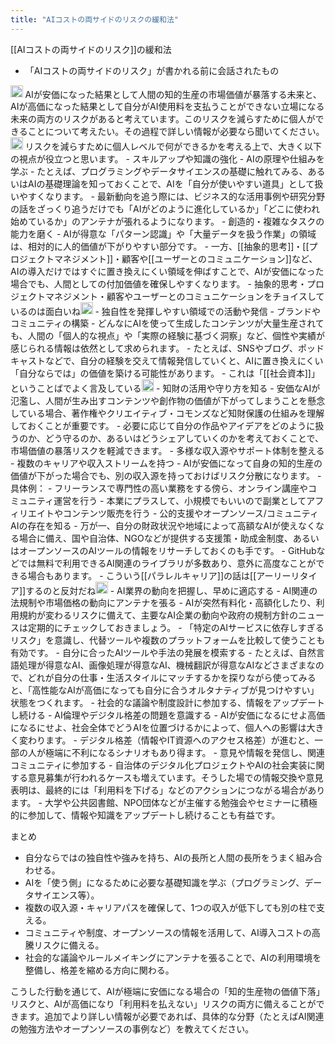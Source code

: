 ```yaml
---
title: "AIコストの両サイドのリスクの緩和法"
---
```


[[AIコストの両サイドのリスク]]の緩和法
- 「AIコストの両サイドのリスク」が書かれる前に会話されたもの

<img src='https://scrapbox.io/api/pages/nishio/nishio/icon' alt='nishio.icon' height="19.5"/>
AIが安価になった結果として人間の知的生産の市場価値が暴落する未来と、AIが高価になった結果として自分がAI使用料を支払うことができない立場になる未来の両方のリスクがあると考えています。このリスクを減らすために個人ができることについて考えたい。その過程で詳しい情報が必要なら聞いてください。

<img src='https://scrapbox.io/api/pages/nishio/o1 Pro/icon' alt='o1 Pro.icon' height="19.5"/>
リスクを減らすために個人レベルで何ができるかを考える上で、大きく以下の視点が役立つと思います。
- スキルアップや知識の強化
    - AIの原理や仕組みを学ぶ
        - たとえば、プログラミングやデータサイエンスの基礎に触れてみる、あるいはAIの基礎理論を知っておくことで、AIを「自分が使いやすい道具」として扱いやすくなります。
        - 最新動向を追う際には、ビジネス的な活用事例や研究分野の話をざっくり追うだけでも「AIがどのように進化しているか」「どこに使われ始めているか」のアンテナが張れるようになります。
    - 創造的・複雑なタスクの能力を磨く
        - AIが得意な「パターン認識」や「大量データを扱う作業」の領域は、相対的に人的価値が下がりやすい部分です。
        - 一方、[[抽象的思考]]・[[プロジェクトマネジメント]]・顧客や[[ユーザーとのコミュニケーション]]など、AIの導入だけではすぐに置き換えにくい領域を伸ばすことで、AIが安価になった場合でも、人間としての付加価値を確保しやすくなります。
        - 抽象的思考・プロジェクトマネジメント・顧客やユーザーとのコミュニケーションをチョイスしているのは面白いね<img src='https://scrapbox.io/api/pages/nishio/nishio/icon' alt='nishio.icon' height="19.5"/>
- 独自性を発揮しやすい領域での活動や発信
    - ブランドやコミュニティの構築
        - どんなにAIを使って生成したコンテンツが大量生産されても、人間の「個人的な視点」や「実際の経験に基づく洞察」など、個性や実績が感じられる情報は依然として求められます。
        - たとえば、SNSやブログ、ポッドキャストなどで、自分の経験を交えて情報発信していくと、AIに置き換えにくい「自分ならでは」の価値を築ける可能性があります。
        - これは「[[社会資本]]」ということばでよく言及している<img src='https://scrapbox.io/api/pages/nishio/nishio/icon' alt='nishio.icon' height="19.5"/>
    - 知財の活用や守り方を知る
        - 安価なAIが氾濫し、人間が生み出すコンテンツや創作物の価値が下がってしまうことを懸念している場合、著作権やクリエイティブ・コモンズなど知財保護の仕組みを理解しておくことが重要です。
        - 必要に応じて自分の作品やアイデアをどのように扱うのか、どう守るのか、あるいはどうシェアしていくのかを考えておくことで、市場価値の暴落リスクを軽減できます。
- 多様な収入源やサポート体制を整える
    - 複数のキャリアや収入ストリームを持つ
        - AIが安価になって自身の知的生産の価値が下がった場合でも、別の収入源を持っておけばリスク分散になります。
            - 具体例：
                - フリーランスで専門性の高い業務をする傍ら、オンライン講座やコミュニティ運営を行う
                - 本業にプラスして、小規模でもいいので副業としてアフィリエイトやコンテンツ販売を行う
        - 公的支援やオープンソース/コミュニティAIの存在を知る
            - 万が一、自分の財政状況や地域によって高額なAIが使えなくなる場合に備え、国や自治体、NGOなどが提供する支援策・助成金制度、あるいはオープンソースのAIツールの情報をリサーチしておくのも手です。
            - GitHubなどでは無料で利用できるAI関連のライブラリが多数あり、意外に高度なことができる場合もあります。
    - こういう[[パラレルキャリア]]の話は[[アーリーリタイア]]するのと反対だね<img src='https://scrapbox.io/api/pages/nishio/nishio/icon' alt='nishio.icon' height="19.5"/>
- AI業界の動向を把握し、早めに適応する
    - AI関連の法規制や市場価格の動向にアンテナを張る
        - AIが突然有料化・高額化したり、利用規約が変わるリスクに備えて、主要なAI企業の動向や政府の規制方針のニュースは定期的にチェックしておきましょう。
        - 「特定のAIサービスに依存しすぎるリスク」を意識し、代替ツールや複数のプラットフォームを比較して使うことも有効です。
    - 自分に合ったAIツールや手法の発展を模索する
        - たとえば、自然言語処理が得意なAI、画像処理が得意なAI、機械翻訳が得意なAIなどさまざまなので、どれが自分の仕事・生活スタイルにマッチするかを探りながら使ってみると、「高性能なAIが高価になっても自分に合うオルタナティブが見つけやすい」状態をつくれます。
- 社会的な議論や制度設計に参加する、情報をアップデートし続ける
    - AI倫理やデジタル格差の問題を意識する
        - AIが安価になるにせよ高価になるにせよ、社会全体でどうAIを位置づけるかによって、個人への影響は大きく変わります。
        - デジタル格差（情報やIT資源へのアクセス格差）が進むと、一部の人が極端に不利になるシナリオもあり得ます。
    - 意見や情報を発信し、関連コミュニティに参加する
        - 自治体のデジタル化プロジェクトやAIの社会実装に関する意見募集が行われるケースも増えています。そうした場での情報交換や意見表明は、最終的には「利用料を下げる」などのアクションにつながる場合があります。
        - 大学や公共図書館、NPO団体などが主催する勉強会やセミナーに積極的に参加して、情報や知識をアップデートし続けることも有益です。

まとめ
- 自分ならではの独自性や強みを持ち、AIの長所と人間の長所をうまく組み合わせる。
- AIを「使う側」になるために必要な基礎知識を学ぶ（プログラミング、データサイエンス等）。
- 複数の収入源・キャリアパスを確保して、1つの収入が低下しても別の柱で支える。
- コミュニティや制度、オープンソースの情報を活用して、AI導入コストの高騰リスクに備える。
- 社会的な議論やルールメイキングにアンテナを張ることで、AIの利用環境を整備し、格差を縮める方向に関わる。

こうした行動を通じて、AIが極端に安価になる場合の「知的生産物の価値下落」リスクと、AIが高価になり「利用料を払えない」リスクの両方に備えることができます。追加でより詳しい情報が必要であれば、具体的な分野（たとえばAI関連の勉強方法やオープンソースの事例など）を教えてください。